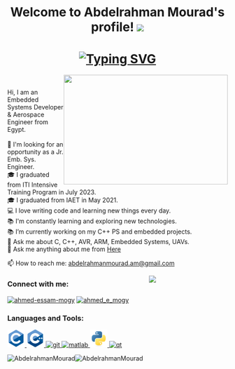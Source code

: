 <!--
**AbdelrahmanMourad/AbdelrahmanMourad** is a ✨ _special_ ✨ repository because its `README.md` (this file) appears on your GitHub profile.

Here are some ideas to get you started:

- 🔭 I’m currently working on ...
- 🌱 I’m currently learning ...
- 👯 I’m looking to collaborate on ...
- 🤔 I’m looking for help with ...
- 💬 Ask me about ...
- 📫 How to reach me: ...
- 😄 Pronouns: ...
- ⚡ Fun fact: ...

Find many templates at:
https://github.com/abhisheknaiidu/awesome-github-profile-readme
-->
<!--- ---------------------------------------------------------------------------------------------------------------------------------  -->

<!-- -->
<!---  Welcome to my profile  -->
<!-- <h1 align="center">Hi 👋, I'm Abdelrahman Mourad </h1>  -->
<h1 align="center">
  Welcome to Abdelrahman Mourad's profile!
  <img src="https://media.giphy.com/media/hvRJCLFzcasrR4ia7z/giphy.gif" width="28">
</h1>

<!-- -->
<!---  Moving Text Blue Colored  -->
<!---  WebSite for future Edits  --><!---  [Moving Text](https://readme-typing-svg.demolab.com/demo/)  -->
<h1 align="center"> 
<a href="https://git.io/typing-svg"><img src="https://readme-typing-svg.demolab.com?font=Fira+Code&weight=600&size=24&pause=1000&color=F7627B&background=000000&width=435&lines=Embedded+Systems+Engineer....." alt="Typing SVG" /></a>
</h1>
<!--
<h1 align="center"> 
<a href="https://git.io/typing-svg"><img src="https://readme-typing-svg.demolab.com?font=Fira+Code&weight=500&size=24&pause=1000&background=4224FF00&width=435&lines=Jr.+Embedded+Systems+Engineer..;ITI+Intensive+Program+Graduate.;Always+Learning+New+Things..;Ex+Aerospace+Engineer.;Feel+Free+To+Contact!" alt="Typing SVG" /></a>
</h1>  -->


<!-- -->
<!--  Programmer Photo ^__^  -->
<img align="right" height="250" width="375" alt="" src="https://raw.githubusercontent.com/iampavangandhi/iampavangandhi/master/gifs/coder.gif" />

<!-- -->
<!--  Data  -->
<br>
<p align="left">
  Hi, I am an Embedded Systems Developer & Aerospace Engineer from Egypt.
  <br>
  <br>
  🔬 I'm looking for an opportunity as a Jr. Emb. Sys. Engineer.
  <br>
  🎓 I graduated from ITI Intensive Training Program in July 2023.
  <br>
  🎓 I graduated from IAET in May 2021.
  <br>
  💻 I love writing code and learning new things every day.
  <br>
  📚 I'm constantly learning and exploring new technologies.
  <br>
  📚 I’m currently working on my C++ PS and embedded projects.
  <br>
  💬 Ask me about C, C++, AVR, ARM, Embedded Systems, UAVs.
  <br>
  💬 Ask me anything about me from <a href="https://github.com/AbdelrahmanMourad/AbdelrahmanMourad/issues" title="Issues">Here</a>
  <br>
  
  📫 How to reach me: <a href="mailto: abdelrahmanmourad.am@gmail.com">abdelrahmanmourad.am@gmail.com</a>
  </p>

<!-- -->
<!--  Function Repeate .. Sleep,Code,Eat,Repeate -->  
<img width="180" align="right" src="https://c.tenor.com/_DOBjnGspYAAAAAM/code-coding.gif">

<!-- -->
<!--  Connect with me  -->
<h3 align="left">Connect with me:</h3>
<p align="left">
<!---  Linked In {Icon + Link}  -->
<!---  HackerRank {Icon + Link}  -->
<a href="https://www.linkedin.com/in/abdelrahman-mourad-28bb10128/" target="blank">
<img align="center" src="https://raw.githubusercontent.com/rahuldkjain/github-profile-readme-generator/master/src/images/icons/Social/linked-in-alt.svg" alt="ahmed-essam-mogy" height="30" width="40" /></a>
<a href="https://www.hackerrank.com/abdelrahmanmour2" target="blank">
<img align="center" src="https://raw.githubusercontent.com/rahuldkjain/github-profile-readme-generator/master/src/images/icons/Social/hackerrank.svg" alt="ahmed_e_mogy" height="30" width="40" /></a>
</p>

<!-- -->
<!--  Languages and Tools  -->
<h3 align="left">Languages and Tools:</h3>
<p align="left"> <a href="https://www.cprogramming.com/" target="_blank" rel="noreferrer"> 
<img src="https://raw.githubusercontent.com/devicons/devicon/master/icons/c/c-original.svg" alt="c" width="40" height="40"/> </a> <a href="https://www.w3schools.com/cpp/" target="_blank" rel="noreferrer"> 
<img src="https://raw.githubusercontent.com/devicons/devicon/master/icons/cplusplus/cplusplus-original.svg" alt="cplusplus" width="40" height="40"/> </a> <a href="https://git-scm.com/" target="_blank" rel="noreferrer"> 
<img src="https://www.vectorlogo.zone/logos/git-scm/git-scm-icon.svg" alt="git" width="40" height="40"/> </a> <a href="https://www.mathworks.com/" target="_blank" rel="noreferrer"> 
<img src="https://upload.wikimedia.org/wikipedia/commons/2/21/Matlab_Logo.png" alt="matlab" width="40" height="40"/> </a> <a href="https://www.mysql.com/" target="_blank" rel="noreferrer">  <a href="https://www.python.org" target="_blank" rel="noreferrer"> 
<img src="https://raw.githubusercontent.com/devicons/devicon/master/icons/python/python-original.svg" alt="python" width="40" height="40"/> </a> <a href="https://www.qt.io/" target="_blank" rel="noreferrer"> <img src="https://upload.wikimedia.org/wikipedia/commons/0/0b/Qt_logo_2016.svg" alt="qt" width="40" height="40"/> </a> </p>

<!-- -->
<!--  Stats : Most used Languages -->
<p><img align="left" src="https://github-readme-stats.vercel.app/api/top-langs?username=AbdelrahmanMourad&show_icons=true&locale=en&layout=compact&theme=radical" alt="AbdelrahmanMourad" /></p>

<!-- -->
<!--  Stats : Abdelrahman Mourad's GitHub Status -->
<p>&nbsp;<img align="left" src="https://github-readme-stats.vercel.app/api?username=AbdelrahmanMourad&show_icons=true&locale=en&theme=radical" alt="AbdelrahmanMourad" /></p>


<!--- ---------------------------------------------------------------------------------------------------------------------------------  -->

<!--- ---------------------------------------------------------------------------------------------------------------------------------  -->

